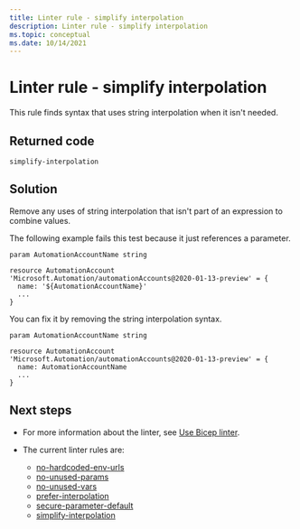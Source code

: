 ```yaml
---
title: Linter rule - simplify interpolation
description: Linter rule - simplify interpolation
ms.topic: conceptual
ms.date: 10/14/2021
---
```


# Linter rule - simplify interpolation

This rule finds syntax that uses string interpolation when it isn't needed.

## Returned code

`simplify-interpolation`

## Solution

Remove any uses of string interpolation that isn't part of an expression to combine values.

The following example fails this test because it just references a parameter.

```bicep
param AutomationAccountName string

resource AutomationAccount 'Microsoft.Automation/automationAccounts@2020-01-13-preview' = {
  name: '${AutomationAccountName}'
  ...
}
```

You can fix it by removing the string interpolation syntax.

```bicep
param AutomationAccountName string

resource AutomationAccount 'Microsoft.Automation/automationAccounts@2020-01-13-preview' = {
  name: AutomationAccountName
  ...
}
```

## Next steps

* For more information about the linter, see [Use Bicep linter](./linter.md).
* The current linter rules are:

  * [no-hardcoded-env-urls](./linter-rule-no-hardcoded-environment-urls.md)
  * [no-unused-params](./linter-rule-no-unused-parameters.md)
  * [no-unused-vars](./linter-rule-no-unused-variables.md)
  * [prefer-interpolation](./linter-rule-prefer-interpolation.md)
  * [secure-parameter-default](./linter-rule-secure-parameter-default.md)
  * [simplify-interpolation](./linter-rule-simplify-interpolation.md)
